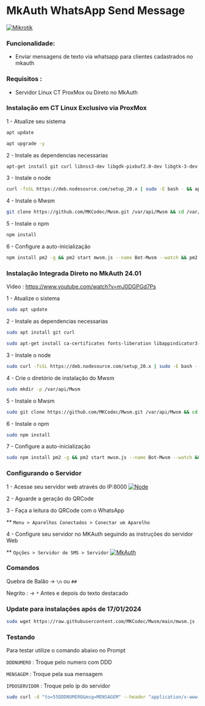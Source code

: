 # MkAuth WhatsApp Send Message

[![Mikrotik](https://mikrotik.com/img/mtv2/newlogo.svg)](https://mikrotik.com/)


### Funcionalidade:
* Enviar mensagens de texto via whatsapp para clientes cadastrados no mkauth

### Requisitos :
* Servidor Linux CT ProxMox ou Direto no MkAuth
  
### Instalação em CT Linux Exclusivo via ProxMox

1 - Atualize seu sistema
```sh
apt update
```
```sh
apt upgrade -y
```

2 - Instale as dependencias necessarias
```sh
apt-get install git curl libnss3-dev libgdk-pixbuf2.0-dev libgtk-3-dev libxss-dev libasound2 -y
```

3 - Instale o node
```sh
curl -fsSL https://deb.nodesource.com/setup_20.x | sudo -E bash - && apt-get install -y nodejs
```

4 - Instale o Mwsm
```sh
git clone https://github.com/MKCodec/Mwsm.git /var/api/Mwsm && cd /var/api/Mwsm
```
5 - Instale o npm
```sh
npm install
```

6 - Configure a auto-inicialização
```sh
npm install pm2 -g && pm2 start mwsm.js --name Bot-Mwsm --watch && pm2 save && pm2 startup
```


### Instalação Integrada Direto no MkAuth 24.01
Video : https://www.youtube.com/watch?v=mJ0DGPGd7Ps

1 - Atualize o sistema
```sh
sudo apt update
```

2 - Instale as dependencias necessarias
```sh
sudo apt install git curl
```
```sh
sudo apt-get install ca-certificates fonts-liberation libappindicator3-1 libasound2 libatk-bridge2.0-0 libatk1.0-0 libc6 libcairo2 libcups2 libdbus-1-3 libexpat1 libfontconfig1 libgbm1 libgcc1 libglib2.0-0 libgtk-3-0 libnspr4 libnss3 libpango-1.0-0 libpangocairo-1.0-0 libstdc++6 libx11-6 libx11-xcb1 libxcb1 libxcomposite1 libxcursor1 libxdamage1 libxext6 libxfixes3 libxi6 libxrandr2 libxrender1 libxss1 libxtst6 lsb-release wget xdg-utils
```

3 - Instale o node
```sh
sudo curl -fsSL https://deb.nodesource.com/setup_20.x | sudo -E bash - && apt-get install -y nodejs
```

4 - Crie o diretório de instalação do Mwsm
```sh
sudo mkdir -p /var/api/Mwsm
```

5 - Instale o Mwsm
```sh
sudo git clone https://github.com/MKCodec/Mwsm.git /var/api/Mwsm && cd /var/api/Mwsm
```
6 - Instale o npm
```sh
sudo npm install
```

7 - Configure a auto-inicialização
```sh
sudo npm install pm2 -g && pm2 start mwsm.js --name Bot-Mwsm --watch && pm2 save && pm2 startup
```


### Configurando o Servidor
1 - Acesse seu servidor web através do IP:8000
[![Node](https://raw.githubusercontent.com/MKCodec/Mwsm/main/node.png)](#)

2 - Aguarde a geração do QRCode

3 - Faça a leitura do QRCode com o WhatsApp

** `Menu > Aparelhos Conectados > Conectar um Aparelho`

4 - Configure seu servidor no MKAuth seguindo as instruções do servidor Web

** `Opções > Servidor de SMS > Servidor`
[![MkAuth](https://raw.githubusercontent.com/MKCodec/Mwsm/main/mkauth.png)](#)

### Comandos
Quebra de Balão -> `\n` ou `##`

Negrito : -> `*` Antes e depois do texto destacado

### Update para instalações após de 17/01/2024
```sh
sudo wget https://raw.githubusercontent.com/MKCodec/Mwsm/main/mwsm.js -O /var/api/Mwsm/mwsm.js
```

### Testando
Para testar utilize o comando abaixo no Prompt

`DDDNUMERO` : Troque pelo numero com DDD

`MENSAGEM` : Troque pela sua mensagem

`IPDOSERVIDOR` : Troque pelo ip do servidor

```sh
sudo curl -d "to=55DDDNUMERO&msg=MENSAGEM" --header "application/x-www-form-urlencoded" -X POST http://IPDOSERVIDOR:8000/send-message
```
